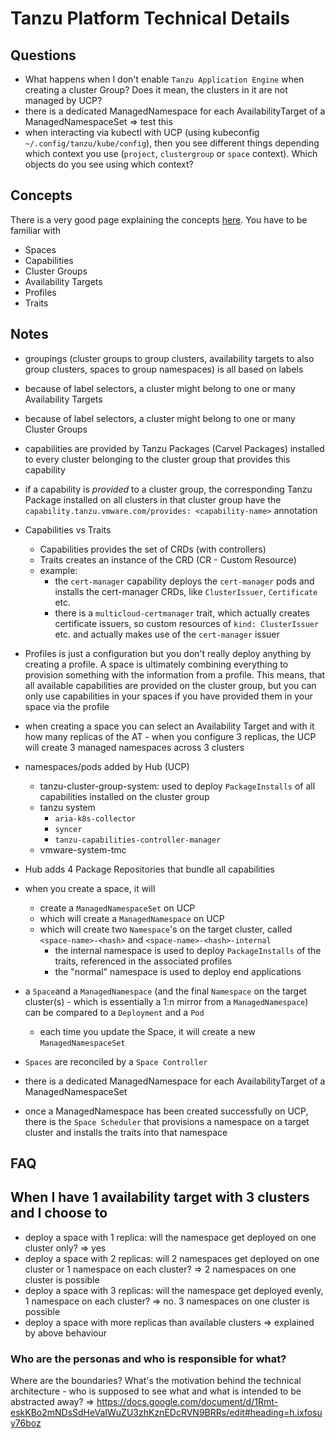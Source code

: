 # Tanzu Platform Technical Details

## Questions

- What happens when I don't enable `Tanzu Application Engine` when creating a cluster Group? Does it mean, the clusters in it are not managed by UCP?
- there is a dedicated ManagedNamespace for each AvailabilityTarget of a ManagedNamespaceSet => test this
- when interacting via kubectl with UCP (using kubeconfig `~/.config/tanzu/kube/config`), then you see different things depending which context you use (`project`, `clustergroup` or `space` context). Which objects do you see using which context?

## Concepts

There is a very good page explaining the concepts [here](https://docs.vmware.com/en/VMware-Tanzu-Platform/services/create-manage-apps-tanzu-platform-k8s/concepts-about-spaces.html). You have to be familiar with

- Spaces
- Capabilities
- Cluster Groups
- Availability Targets
- Profiles
- Traits

## Notes

- groupings (cluster groups to group clusters, availability targets to also group clusters, spaces to group namespaces) is all based on labels
- because of label selectors, a cluster might belong to one or many Availability Targets
- because of label selectors, a cluster might belong to one or many Cluster Groups
- capabilities are provided by Tanzu Packages (Carvel Packages) installed to every cluster belonging to the cluster group that provides this capability
- if a capability is *provided* to a cluster group, the corresponding Tanzu Package installed on all clusters in that cluster group have the `capability.tanzu.vmware.com/provides: <capability-name>` annotation
- Capabilities vs Traits
    - Capabilities provides the set of CRDs (with controllers)
    - Traits creates an instance of the CRD (CR - Custom Resource)
    - example:
        - the `cert-manager` capability deploys the `cert-manager` pods and installs the cert-manager CRDs, like `ClusterIssuer`, `Certificate` etc.
        - there is a `multicloud-certmanager` trait, which actually creates certificate issuers, so custom resources of `kind: ClusterIssuer` etc. and actually makes use of the `cert-manager` issuer

- Profiles is just a configuration but you don't really deploy anything by creating a profile. A space is ultimately combining everything to provision something with the information from a profile. This means, that all available capabilities are provided on the cluster group, but you can only use capabilities in your spaces if you have provided them in your space via the profile
- when creating a space you can select an Availability Target and with it how many replicas of the AT - when you configure 3 replicas, the UCP will create 3 managed namespaces across 3 clusters
- namespaces/pods added by Hub (UCP)
    - tanzu-cluster-group-system: used to deploy `PackageInstalls` of all capabilities installed on the cluster group
    - tanzu system
        - `aria-k8s-collector`
        - `syncer`
        - `tanzu-capabilities-controller-manager`
    - vmware-system-tmc
- Hub adds 4 Package Repositories that bundle all capabilities
- when you create a space, it will
    - create a `ManagedNamespaceSet` on UCP
    - which will create a `ManagedNamespace` on UCP
    - which will create two `Namespace`'s on the target cluster, called `<space-name>-<hash>` and `<space-name>-<hash>-internal`
        - the internal namespace is used to deploy `PackageInstalls` of the traits, referenced in the associated profiles
        - the "normal" namespace is used to deploy end applications
- a `Space`and a `ManagedNamespace` (and the final `Namespace` on the target cluster(s) - which is essentially a 1:n mirror from a `ManagedNamespace`) can be compared to a `Deployment` and a `Pod`
    - each time you update the Space, it will create a new `ManagedNamespaceSet`
- `Spaces` are reconciled by a `Space Controller`
- there is a dedicated ManagedNamespace for each AvailabilityTarget of a ManagedNamespaceSet
- once a ManagedNamespace has been created successfully on UCP, there is the `Space Scheduler` that provisions a namespace on a target cluster and installs the traits into that namespace

## FAQ

## When I have 1 availability target with 3 clusters and I choose to

- deploy a space with 1 replica: will the namespace get deployed on one cluster only? => yes
- deploy a space with 2 replicas: will 2 namespaces get deployed on one cluster or 1 namespace on each cluster? => 2 namespaces on one cluster is possible
- deploy a space with 3 replicas: will the namespace get deployed evenly, 1 namespace on each cluster? => no. 3 namespaces on one cluster is possible
- deploy a space with more replicas than available clusters => explained by above behaviour

### Who are the personas and who is responsible for what?

Where are the boundaries? What's the motivation behind the technical architecture - who is supposed to see what and what is intended to be abstracted away? => https://docs.google.com/document/d/1Rmt-eskKBo2mNDsSdHeVaIWuZU3zhKznEDcRVN9BRRs/edit#heading=h.ixfosuy76boz
